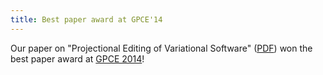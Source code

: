 ```yaml
---
title: Best paper award at GPCE'14
---
```


Our paper on "Projectional Editing of Variational Software"
([PDF](papers/gpce14-projectional-editing.pdf)) won the best paper award at
[GPCE 2014](http://program-transformation.org/GPCE14/WebHome)!
